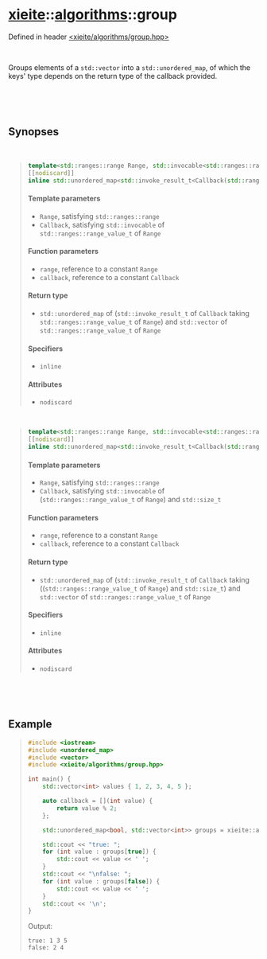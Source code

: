 # [xieite](../xieite.md)::[algorithms](../algorithms.md)::group
Defined in header [<xieite/algorithms/group.hpp>](../../include/xieite/algorithms/group.hpp)

&nbsp;

Groups elements of a `std::vector` into a `std::unordered_map`, of which the keys' type depends on the return type of the callback provided.

&nbsp;

&nbsp;

## Synopses

&nbsp;

> ```cpp
> template<std::ranges::range Range, std::invocable<std::ranges::range_value_t<Range>> Callback>
> [[nodiscard]]
> inline std::unordered_map<std::invoke_result_t<Callback(std::ranges::range_value_t<Range>)>, std::vector<std::ranges::range_value_t<Range>>> group(const Range& range, const Callback& callback);
> ```
> #### Template parameters
> - `Range`, satisfying `std::ranges::range`
> - `Callback`, satisfying `std::invocable` of `std::ranges::range_value_t` of `Range`
> #### Function parameters
> - `range`, reference to a constant `Range`
> - `callback`, reference to a constant `Callback`
> #### Return type
> - `std::unordered_map` of (`std::invoke_result_t` of `Callback` taking `std::ranges::range_value_t` of `Range`) and `std::vector` of `std::ranges::range_value_t` of `Range`
> #### Specifiers
> - `inline`
> #### Attributes
> - `nodiscard`

&nbsp;

> ```cpp
> template<std::ranges::range Range, std::invocable<std::ranges::range_value_t<Range>, std::size_t> Callback>
> [[nodiscard]]
> inline std::unordered_map<std::invoke_result_t<Callback(std::ranges::range_value_t<Range>, std::size_t)>, std::vector<std::ranges::range_value_t<Range>>> group(const Range& range, const Callback& callback);
> ```
> #### Template parameters
> - `Range`, satisfying `std::ranges::range`
> - `Callback`, satisfying `std::invocable` of (`std::ranges::range_value_t` of `Range`) and `std::size_t`
> #### Function parameters
> - `range`, reference to a constant `Range`
> - `callback`, reference to a constant `Callback`
> #### Return type
> - `std::unordered_map` of (`std::invoke_result_t` of `Callback` taking ((`std::ranges::range_value_t` of `Range`) and `std::size_t`) and `std::vector` of `std::ranges::range_value_t` of `Range`
> #### Specifiers
> - `inline`
> #### Attributes
>- `nodiscard`

&nbsp;

&nbsp;

## Example
> ```cpp
> #include <iostream>
> #include <unordered_map>
> #include <vector>
> #include <xieite/algorithms/group.hpp>
> 
> int main() {
>     std::vector<int> values { 1, 2, 3, 4, 5 };
> 
>     auto callback = [](int value) {
>         return value % 2;
>     };
> 
>     std::unordered_map<bool, std::vector<int>> groups = xieite::algorithms::group(values, callback);
> 
>     std::cout << "true: ";
>     for (int value : groups[true]) {
>         std::cout << value << ' ';
>     }
>     std::cout << "\nfalse: ";
>     for (int value : groups[false]) {
>         std::cout << value << ' ';
>     }
>     std::cout << '\n';
> }
> ```
> Output:
> ```
> true: 1 3 5
> false: 2 4
> ```
